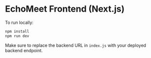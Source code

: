 # EchoMeet Frontend (Next.js)

To run locally:

```bash
npm install
npm run dev
```

Make sure to replace the backend URL in `index.js` with your deployed backend endpoint.